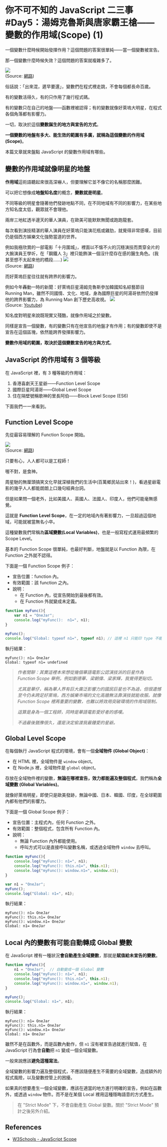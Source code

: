 # 你不可不知的 JavaScript 二三事#Day5：湯姆克魯斯與唐家霸王槍——變數的作用域(Scope) (1)

一個變數什麼時候開始發揮作用？這個問題的答案很單純——當一個變數被宣告。

那一個變數什麼時候失效？這個問題的答案就複雜多了。

![](https://ithelp.ithome.com.tw/upload/images/20171223/20107429aYpMCDIU6H.jpg)  
(Source: [網路](https://ithelp.ithome.com.tw/upload/images/20171223/20107429aYpMCDIU6H.jpg))

俗話說：「出來混，遲早要還」，變數們在程式裡走跳，不會每個都長命百歲。

有的變數活得久，有的只作用了幾行程式碼。

有的變數只在自己的地盤——函數裡被認得；有的變數就像好萊塢大明星，在程式各個角落都有影響力。

一切，取決於這個**變數誕生的地方與宣告的方式**。

**一個變數的地盤有多大、能生效的範圍有多廣，就稱為這個變數的作用域(Scope)**。

本篇文章就來盤點 JavaScript 的變數作用域有哪些。


## 變數的作用域就像明星的地盤

**作用域**這術語聽起來很高深嚇人，但要理解它並不像它的名稱那麼困難。

可以把它想像成**地盤知名度**的概念，**變數就是明星**。

不同等級的明星會隨著他們發跡地點不同，在不同地域有不同的影響力，在某些地方知名度太低，觀眾就不會理他。

兩岸三地紅透半邊天的華人演員，在歐美可能默默無聞或跑跑龍套。

每次看到演技精湛的華人演員在好萊塢只能演花瓶或雞肋，就覺得非常感嘆，目前仍是個西方娛樂文化強勢當道的世界。

例如我極欣賞的一部電影「十月圍城」，裡面以不慍不火的沉穩演技而貫穿全片的大腕演員王學圻，在「鋼鐵人 3」裡只能飾演一個沒什麼存在感的醫生角色。(我甚至想不太起來他的橋段……)
![](https://i.imgur.com/5w180ba.png)  
(Source: [網路](http://vpic.video.qq.com/4269112134/y00123ggapv_ori_5.jpg))

而好萊塢巨星往往就有跨界的影響力。

例如今年轟動一時的新聞：好萊塢巨星湯姆克魯斯參加韓國知名綜藝節目 Running Man，雖然不同國情、文化、地域，身為國際巨星的阿湯哥依然仍發揮他的跨界影響力，為 Running Man 創下歷史高收視。
![](https://i.imgur.com/iFJjqNj.png)  
(Source: [Youtube](https://www.youtube.com/watch?v=URN9TCmoJDQ))

知名度對明星來說既現實又殘酷，就像作用域之於變數。

同樣是宣告一個變數，有的變數只有在他宣告的地盤才有作用；有的變數即使不是宣告在這個區塊，依然能跨界發揮影響力。

**變數作用域的範圍，取決於這個變數宣告的地方與方式**。


## JavaScript 的作用域有 3 個等級

在 JavaScript 裡，有 3 種等級的作用域：
1. 香港喜劇天王星爺——Function Level Scope
2. 國際巨星阿湯哥——Global Level Scope
3. 住在隔壁號稱歌神的里長阿伯——Block Level Scope (ES6)

下面我們一一來看到。



## Function Level Scope

先從最容易理解的 Function Scope 開始。

![](https://i.imgur.com/kLTbvWS.png)  
(Source: [網路](https://pic.pimg.tw/taker/1191231257_n.jpg))

只要有心，人人都可以是工程師！

喔不對，是食神。

周星馳的無厘頭搞笑文化早就深植我們的生活中(百萬鄉民站出來！)，看過星爺電影的幾乎人人都能朗朗上口幾句經典台詞。

但是如果問一個老外，比如美國人、英國人、法國人、印度人，他們可能毫無感覺。

這就是 **Function Level Scope**，在一定的地域內有著影響力，一旦超過這個地域，可能就被當無名小卒。

這種變數我們常稱為**區域變數(Local Variables)**，也是一般寫程式運用最頻繁的 Scope Level。

基本的 Function Scope 很單純，也最好判斷，地盤就是以 Function 為限，在 Function 之外就不認得。

下面是一個 Function Scope 例子：

* 宣告位置：function 內。
* 有效範圍：該 function 之內。
* 說明：
    * 在 Function 內，從宣告開始到最後都有效。
    * 在 Function 外就變成未定義。

```js
function myFunc(){
    var n1 = "OneJar";
    console.log("myFunc():  n1=", n1);
}

myFunc();
console.log("Global: typeof n1=", typeof n1); // 這裡 n1 只能印 type 不能印值，否則會拋 `ReferenceError: n1 is not defined`
```

執行結果：

```
myFunc(): n1= OneJar
Global: typeof n1= undefined
```


> *作者閒聊：其實這裡本來想從幾個華語電影公認演技派的巨星作為 Function Scope 舉例，例如劉德華、梁朝偉、梁家輝，我覺得更貼切。*
> 
> *尤其是華仔，稱為華人界有巨大廣泛影響力的國民巨星也不為過，但很遺憾至今仍未跨足好萊塢，西方娛樂市場的文化高牆無法靠演技就能收服。就像 Function Scope 裡再重要的變數，也難以將效用突破環境的作用域限制。*
> 
> *這算是身為一個工程師，同時是華語電影愛好者的感嘆。*
> 
> *不過最後猶豫很久，還是決定偷渡我最鍾愛的星爺。*


## Global Level Scope

在每個執行 JavaScript 程式的環境，會有一個**全域物件 (Global Object)**：
* 在 HTML 裡，全域物件是 `window` object。
* 在 Node.js 裡，全域物件是 `global` object。

存放在全域物件裡的變數，**無論在哪裡宣告，效力都能遍及整個程式**，我們稱為**全域變數 (Global Variables)**。

就像好萊塢明星，即使只是歐美發跡，無論中國、日本、韓國、印度，在全球範圍內都有他們的影響力。


下面是一個 Global Scope 例子：

* 宣告位置：主程式內，任何 Function 之外。
* 有效範圍：整個程式，包含所有 Function 內。
* 說明：
    * 無論 Function 內外都能使用。
    * 呼叫方式可以是直接呼叫變數名稱，或透過全域物件 `window` 去呼叫。

```js
function myFunc(){
    console.log("myFunc(): n1=", n1);
    console.log("myFunc(): this.n1=", this.n1);
    console.log("myFunc(): window.n1=", window.n1);
}

var n1 = "OneJar";
myFunc();
console.log("Global: n1=", n1);
```

執行結果：

```
myFunc(): n1= OneJar
myFunc(): this.n1= OneJar
myFunc(): window.n1= OneJar
Global: n1= OneJar
```



	
## Local 內的變數有可能自動轉成 Global 變數

在 JavaScript 裡有一種狀況**會自動產生全域變數**，那就是**賦值給未宣告的變數**。

```js
function myFunc(){
    n1 = "OneJar";  // 自動變成一個 Global 變數
    console.log("myFunc(): n1=", n1);
    console.log("myFunc(): this.n1=", this.n1);
    console.log("myFunc(): window.n1=", window.n1);
}

myFunc();
console.log("Global: n1=", n1);
```

執行結果：

```
myFunc(): n1= OneJar
myFunc(): this.n1= OneJar
myFunc(): window.n1= OneJar
Global: n1= OneJar
```

雖然不是在函數外，而是函數內動作，但 `n1` 沒有被宣告過就進行賦值，在 JavaScript 行為會**自動**把 `n1` 變成一個全域變數。

一般來說應該**避免這種寫法**。

全域變數的影響力遍及整個程式，不應該隨便產生不需要的全域變數，造成額外的程式風險，以及變數控管上的困擾。

如果真的想要產生一個全域變數，應該在適當的地方進行明確的宣告，例如在函數外，或透過 `window` 物件。而不是在某個 Local 裡用這種隱晦語意的方式產生。

> 在 "Strict Mode" 下，不會自動產生 Global 變數。關於 "Strict Mode" 預計之後另外介紹。

## References
* [W3Schools - JavaScript Scope](https://www.w3schools.com/js/js_scope.asp)
